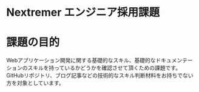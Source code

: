 # Nextremer エンジニア採用課題

# 課題の目的
Webアプリケーション開発に関する基礎的なスキル、基礎的なドキュメンテーションのスキルを持っているかどうかを確認させて頂くための課題です。  
GitHubリポジトリ、ブログ記事などの技術的なスキル判断材料をお持ちでない方を対象としています。
